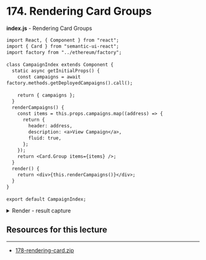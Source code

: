 # 174. Rendering Card Groups

**index.js** - Rendering Card Groups
```
import React, { Component } from "react";
import { Card } from "semantic-ui-react";
import factory from "../ethereum/factory";

class CampaignIndex extends Component {
  static async getInitialProps() {
    const campaigns = await factory.methods.getDeployedCampaigns().call();

    return { campaigns };
  }
  renderCampaigns() {
    const items = this.props.campaigns.map((address) => {
      return {
        header: address,
        description: <a>View Campaign</a>,
        fluid: true,
      };
    });
    return <Card.Group items={items} />;
  }
  render() {
    return <div>{this.renderCampaigns()}</div>;
  }
}

export default CampaignIndex;
```

<details>
  <summary>Render - result capture</summary>

![174.1_Rendering-Card-Groups.png](../imgs/174.1_Rendering-Card-Groups.png)
---
</details>

##  Resources for this lecture

---

-   [178-rendering-card.zip](https://beatlesm.s3.us-west-1.amazonaws.com/ethereum-and-solidity-complete-developer-guide/178-rendering-card.zip)